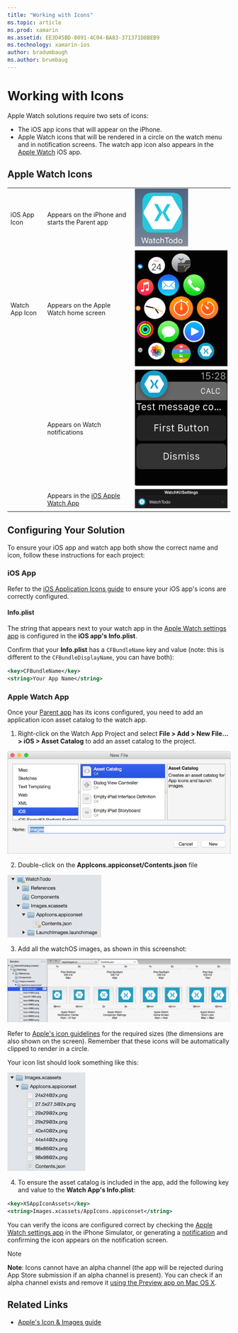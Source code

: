 ```yaml
---
title: "Working with Icons"
ms.topic: article
ms.prod: xamarin
ms.assetid: EE3D45BD-8091-4C04-BA83-371371D8BEB9
ms.technology: xamarin-ios
author: bradumbaugh
ms.author: brumbaug
---
```


# Working with Icons

Apple Watch solutions require two sets of icons:

* The iOS app icons that will appear on the iPhone.
* Apple Watch icons that will be rendered in a circle
  on the watch menu and in notification screens. The watch
  app icon also appears in the [Apple Watch](~/ios/watchos/app-fundamentals/settings.md)
  iOS app.

## Apple Watch Icons

| | | |
|-|-|-|
|iOS App Icon|Appears on the iPhone and starts the Parent app|![](icons-images/icon-ios.png)|
|Watch App Icon|Appears on the Apple Watch home screen|![](icons-images/icon-home.png)|
||Appears on Watch notifications|![](icons-images/notification-icon.png)|
||Appears in the [iOS Apple Watch App](~/ios/watchos/app-fundamentals/settings.md)|![](icons-images/watch-app-sml.png)|

## Configuring Your Solution

To ensure your iOS app and watch app both show the correct
  name and icon, follow these instructions for each project:

### iOS App

Refer to the [iOS Application Icons guide](~/ios/app-fundamentals/images-icons/app-icons.md)
  to ensure your iOS app's icons are correctly configured.

#### Info.plist

The string that appears next to your watch app in the [Apple Watch settings app](~/ios/watchos/app-fundamentals/settings.md) is configured in the
**iOS app's Info.plist**.

Confirm that your **Info.plist** has a `CFBundleName` key and value (note:
  this is different to the `CFBundleDisplayName`, you can have both):

```xml
<key>CFBundleName</key>
<string>Your App Name</string>
```

### Apple Watch App

Once your [Parent app](~/ios/watchos/app-fundamentals/parent-app.md) has
  its icons configured, you need to add an application icon
  asset catalog to the watch app.

1. Right-click on the Watch App Project and select
  **File > Add > New File... > iOS > Asset Catalog** to add an
  asset catalog to the project.

 ![](icons-images/newasset.png "Add an asset catalog to the project")

2. Double-click on the **AppIcons.appiconset/Contents.json** file

  ![](icons-images/xcassets-iconset-sml.png "The AppIcons contents")

3. Add all the watchOS images, as shown in this screenshot:

  [![](icons-images/appicons-sml.png "Add all the watchOS images, as shown in this screenshot")](icons-images/appicons.png#lightbox)

  Refer to [Apple's icon guidelines](https://developer.apple.com/library/prerelease/ios/documentation/UserExperience/Conceptual/WatchHumanInterfaceGuidelines/IconandImageSizes.html) for the required sizes
  (the dimensions are also shown on the screen). Remember
  that these icons will be automatically clipped to render
  in a circle.

  Your icon list should look something like this:

  ![](icons-images/xcassets-complete-sml.png "The icon list in the Solution Explorer")

4. To ensure the asset catalog is included in the app, add
  the following key and value to the **Watch App's Info.plist**:

```xml
<key>XSAppIconAssets</key>
<string>Images.xcassets/AppIcons.appiconset</string>
```

You can verify the icons are configured correct by checking
  the [Apple Watch settings app](~/ios/watchos/app-fundamentals/settings.md)
  in the iPhone Simulator, or generating a [notification](~/ios/watchos/platform/notifications.md)
  and confirming the icon appears on the notification screen.

> [!NOTE]
> **Note**: Icons cannot have an alpha channel (the app will be rejected during App Store submission if an alpha channel is present). You can check if an alpha channel exists and remove it [using the Preview app on Mac OS X](~/ios/watchos/troubleshooting.md#noalpha).


## Related Links

- [Apple's Icon & Images guide](https://developer.apple.com/library/prerelease/ios/documentation/UserExperience/Conceptual/WatchHumanInterfaceGuidelines/IconandImageSizes.html)
